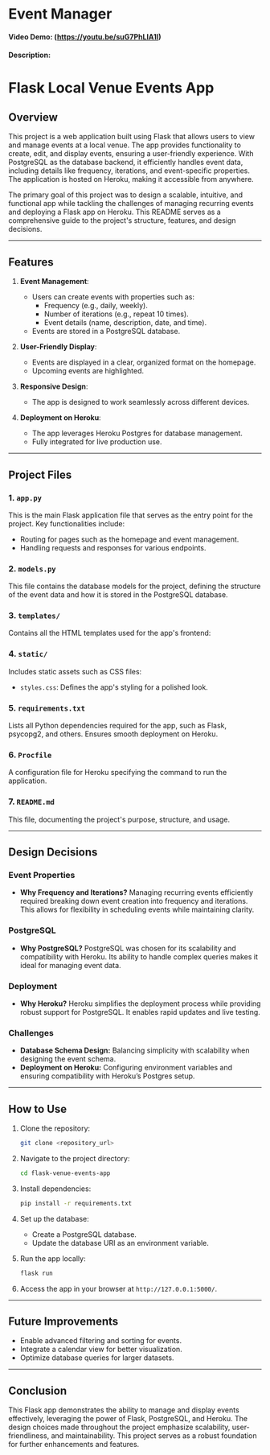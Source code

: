 # Event Manager
#### Video Demo:  (https://youtu.be/suG7PhLlA1I)
#### Description:
# Flask Local Venue Events App

## Overview

This project is a web application built using Flask that allows users to view and manage events at a local venue. The app provides functionality to create, edit, and display events, ensuring a user-friendly experience. With PostgreSQL as the database backend, it efficiently handles event data, including details like frequency, iterations, and event-specific properties. The application is hosted on Heroku, making it accessible from anywhere.

The primary goal of this project was to design a scalable, intuitive, and functional app while tackling the challenges of managing recurring events and deploying a Flask app on Heroku. This README serves as a comprehensive guide to the project's structure, features, and design decisions.

---

## Features

1. **Event Management**:
   - Users can create events with properties such as:
     - Frequency (e.g., daily, weekly).
     - Number of iterations (e.g., repeat 10 times).
     - Event details (name, description, date, and time).
   - Events are stored in a PostgreSQL database.

2. **User-Friendly Display**:
   - Events are displayed in a clear, organized format on the homepage.
   - Upcoming events are highlighted.

3. **Responsive Design**:
   - The app is designed to work seamlessly across different devices.

4. **Deployment on Heroku**:
   - The app leverages Heroku Postgres for database management.
   - Fully integrated for live production use.

---

## Project Files

### 1. `app.py`
This is the main Flask application file that serves as the entry point for the project. Key functionalities include:
   - Routing for pages such as the homepage and event management.
   - Handling requests and responses for various endpoints.

### 2. `models.py`
This file contains the database models for the project, defining the structure of the event data and how it is stored in the PostgreSQL database.

### 3. `templates/`
Contains all the HTML templates used for the app's frontend:

### 4. `static/`
Includes static assets such as CSS files:
   - `styles.css`: Defines the app's styling for a polished look.

### 5. `requirements.txt`
Lists all Python dependencies required for the app, such as Flask, psycopg2, and others. Ensures smooth deployment on Heroku.

### 6. `Procfile`
A configuration file for Heroku specifying the command to run the application.

### 7. `README.md`
This file, documenting the project's purpose, structure, and usage.

---

## Design Decisions

### Event Properties
- **Why Frequency and Iterations?**
  Managing recurring events efficiently required breaking down event creation into frequency and iterations. This allows for flexibility in scheduling events while maintaining clarity.

### PostgreSQL
- **Why PostgreSQL?**
  PostgreSQL was chosen for its scalability and compatibility with Heroku. Its ability to handle complex queries makes it ideal for managing event data.

### Deployment
- **Why Heroku?**
  Heroku simplifies the deployment process while providing robust support for PostgreSQL. It enables rapid updates and live testing.

### Challenges
- **Database Schema Design:** Balancing simplicity with scalability when designing the event schema.
- **Deployment on Heroku:** Configuring environment variables and ensuring compatibility with Heroku’s Postgres setup.

---

## How to Use

1. Clone the repository:
   ```bash
   git clone <repository_url>
   ```

2. Navigate to the project directory:
   ```bash
   cd flask-venue-events-app
   ```

3. Install dependencies:
   ```bash
   pip install -r requirements.txt
   ```

4. Set up the database:
   - Create a PostgreSQL database.
   - Update the database URI as an environment variable.

5. Run the app locally:
   ```bash
   flask run
   ```

6. Access the app in your browser at `http://127.0.0.1:5000/`.

---

## Future Improvements

- Enable advanced filtering and sorting for events.
- Integrate a calendar view for better visualization.
- Optimize database queries for larger datasets.

---

## Conclusion

This Flask app demonstrates the ability to manage and display events effectively, leveraging the power of Flask, PostgreSQL, and Heroku. The design choices made throughout the project emphasize scalability, user-friendliness, and maintainability. This project serves as a robust foundation for further enhancements and features.


